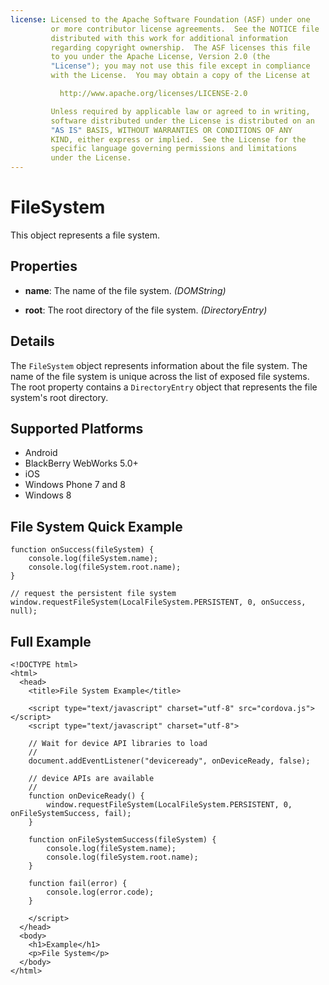 ```yaml
---
license: Licensed to the Apache Software Foundation (ASF) under one
         or more contributor license agreements.  See the NOTICE file
         distributed with this work for additional information
         regarding copyright ownership.  The ASF licenses this file
         to you under the Apache License, Version 2.0 (the
         "License"); you may not use this file except in compliance
         with the License.  You may obtain a copy of the License at

           http://www.apache.org/licenses/LICENSE-2.0

         Unless required by applicable law or agreed to in writing,
         software distributed under the License is distributed on an
         "AS IS" BASIS, WITHOUT WARRANTIES OR CONDITIONS OF ANY
         KIND, either express or implied.  See the License for the
         specific language governing permissions and limitations
         under the License.
---
```


# FileSystem

This object represents a file system.

## Properties

- __name__: The name of the file system. _(DOMString)_

- __root__: The root directory of the file system. _(DirectoryEntry)_

## Details

The `FileSystem` object represents information about the file system.
The name of the file system is unique across the list of exposed
file systems.  The root property contains a `DirectoryEntry` object
that represents the file system's root directory.

## Supported Platforms

- Android
- BlackBerry WebWorks 5.0+
- iOS
- Windows Phone 7 and 8
- Windows 8

## File System Quick Example

    function onSuccess(fileSystem) {
        console.log(fileSystem.name);
        console.log(fileSystem.root.name);
    }

    // request the persistent file system
    window.requestFileSystem(LocalFileSystem.PERSISTENT, 0, onSuccess, null);

## Full Example

    <!DOCTYPE html>
    <html>
      <head>
        <title>File System Example</title>

        <script type="text/javascript" charset="utf-8" src="cordova.js"></script>
        <script type="text/javascript" charset="utf-8">

        // Wait for device API libraries to load
        //
        document.addEventListener("deviceready", onDeviceReady, false);

        // device APIs are available
        //
        function onDeviceReady() {
            window.requestFileSystem(LocalFileSystem.PERSISTENT, 0, onFileSystemSuccess, fail);
        }

        function onFileSystemSuccess(fileSystem) {
            console.log(fileSystem.name);
            console.log(fileSystem.root.name);
        }

        function fail(error) {
            console.log(error.code);
        }

        </script>
      </head>
      <body>
        <h1>Example</h1>
        <p>File System</p>
      </body>
    </html>

